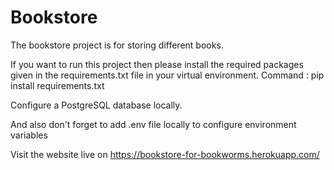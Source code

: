 # Bookstore

The bookstore project is for storing different books. 

If you want to run this project then please install the required packages given in the requirements.txt file in
your virtual environment. 
Command : pip install requirements.txt

Configure a PostgreSQL database locally.

And also don't forget to add .env file locally to configure environment variables

Visit the website live on https://bookstore-for-bookworms.herokuapp.com/
